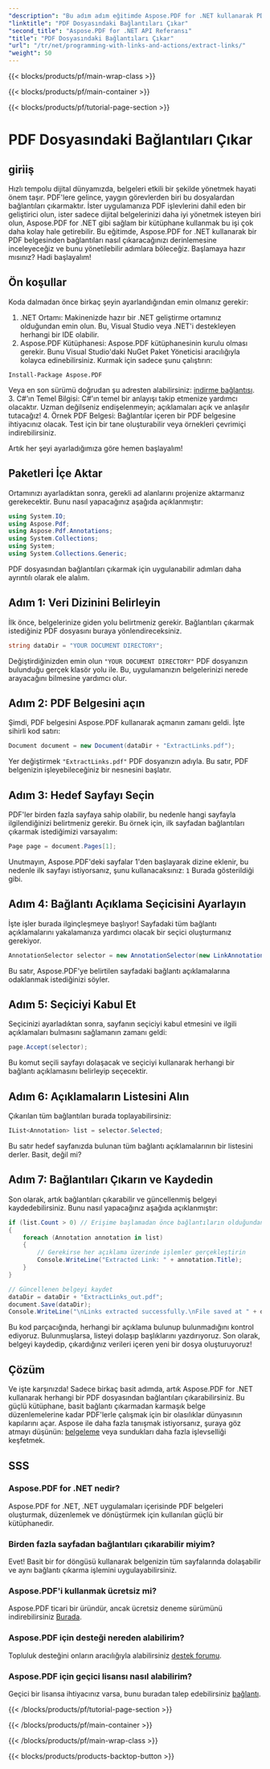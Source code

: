 ```yaml
---
"description": "Bu adım adım eğitimde Aspose.PDF for .NET kullanarak PDF dosyalarından bağlantıları nasıl kolayca çıkaracağınızı öğrenin."
"linktitle": "PDF Dosyasındaki Bağlantıları Çıkar"
"second_title": "Aspose.PDF for .NET API Referansı"
"title": "PDF Dosyasındaki Bağlantıları Çıkar"
"url": "/tr/net/programming-with-links-and-actions/extract-links/"
"weight": 50
---
```


{{< blocks/products/pf/main-wrap-class >}}

{{< blocks/products/pf/main-container >}}

{{< blocks/products/pf/tutorial-page-section >}}

# PDF Dosyasındaki Bağlantıları Çıkar

## giriiş

Hızlı tempolu dijital dünyamızda, belgeleri etkili bir şekilde yönetmek hayati önem taşır. PDF'lere gelince, yaygın görevlerden biri bu dosyalardan bağlantıları çıkarmaktır. İster uygulamanıza PDF işlevlerini dahil eden bir geliştirici olun, ister sadece dijital belgelerinizi daha iyi yönetmek isteyen biri olun, Aspose.PDF for .NET gibi sağlam bir kütüphane kullanmak bu işi çok daha kolay hale getirebilir. Bu eğitimde, Aspose.PDF for .NET kullanarak bir PDF belgesinden bağlantıları nasıl çıkaracağınızı derinlemesine inceleyeceğiz ve bunu yönetilebilir adımlara böleceğiz. Başlamaya hazır mısınız? Hadi başlayalım!

## Ön koşullar

Koda dalmadan önce birkaç şeyin ayarlandığından emin olmanız gerekir:

1. .NET Ortamı: Makinenizde hazır bir .NET geliştirme ortamınız olduğundan emin olun. Bu, Visual Studio veya .NET'i destekleyen herhangi bir IDE olabilir.
2. Aspose.PDF Kütüphanesi: Aspose.PDF kütüphanesinin kurulu olması gerekir. Bunu Visual Studio'daki NuGet Paket Yöneticisi aracılığıyla kolayca edinebilirsiniz. Kurmak için sadece şunu çalıştırın:
```
Install-Package Aspose.PDF
```
   Veya en son sürümü doğrudan şu adresten alabilirsiniz: [indirme bağlantısı](https://releases.aspose.com/pdf/net/).
3. C#'ın Temel Bilgisi: C#'ın temel bir anlayışı takip etmenize yardımcı olacaktır. Uzman değilseniz endişelenmeyin; açıklamaları açık ve anlaşılır tutacağız!
4. Örnek PDF Belgesi: Bağlantılar içeren bir PDF belgesine ihtiyacınız olacak. Test için bir tane oluşturabilir veya örnekleri çevrimiçi indirebilirsiniz.

Artık her şeyi ayarladığımıza göre hemen başlayalım!

## Paketleri İçe Aktar

Ortamınızı ayarladıktan sonra, gerekli ad alanlarını projenize aktarmanız gerekecektir. Bunu nasıl yapacağınız aşağıda açıklanmıştır:

```csharp
using System.IO;
using Aspose.Pdf;
using Aspose.Pdf.Annotations;
using System.Collections;
using System;
using System.Collections.Generic;
```

PDF dosyasından bağlantıları çıkarmak için uygulanabilir adımları daha ayrıntılı olarak ele alalım.

## Adım 1: Veri Dizinini Belirleyin

İlk önce, belgelerinize giden yolu belirtmeniz gerekir. Bağlantıları çıkarmak istediğiniz PDF dosyasını buraya yönlendireceksiniz. 

```csharp
string dataDir = "YOUR DOCUMENT DIRECTORY";
```

Değiştirdiğinizden emin olun `"YOUR DOCUMENT DIRECTORY"` PDF dosyanızın bulunduğu gerçek klasör yolu ile. Bu, uygulamanızın belgelerinizi nerede arayacağını bilmesine yardımcı olur.

## Adım 2: PDF Belgesini açın

Şimdi, PDF belgesini Aspose.PDF kullanarak açmanın zamanı geldi. İşte sihirli kod satırı:

```csharp
Document document = new Document(dataDir + "ExtractLinks.pdf");
```

Yer değiştirmek `"ExtractLinks.pdf"` PDF dosyanızın adıyla. Bu satır, PDF belgenizin işleyebileceğiniz bir nesnesini başlatır.

## Adım 3: Hedef Sayfayı Seçin

PDF'ler birden fazla sayfaya sahip olabilir, bu nedenle hangi sayfayla ilgilendiğinizi belirtmeniz gerekir. Bu örnek için, ilk sayfadan bağlantıları çıkarmak istediğimizi varsayalım:

```csharp
Page page = document.Pages[1];
```

Unutmayın, Aspose.PDF'deki sayfalar 1'den başlayarak dizine eklenir, bu nedenle ilk sayfayı istiyorsanız, şunu kullanacaksınız: `1` Burada gösterildiği gibi.

## Adım 4: Bağlantı Açıklama Seçicisini Ayarlayın

İşte işler burada ilginçleşmeye başlıyor! Sayfadaki tüm bağlantı açıklamalarını yakalamanıza yardımcı olacak bir seçici oluşturmanız gerekiyor.

```csharp
AnnotationSelector selector = new AnnotationSelector(new LinkAnnotation(page, Aspose.Pdf.Rectangle.Trivial));
```

Bu satır, Aspose.PDF'ye belirtilen sayfadaki bağlantı açıklamalarına odaklanmak istediğinizi söyler.

## Adım 5: Seçiciyi Kabul Et

Seçicinizi ayarladıktan sonra, sayfanın seçiciyi kabul etmesini ve ilgili açıklamaları bulmasını sağlamanın zamanı geldi:

```csharp
page.Accept(selector);
```

Bu komut seçili sayfayı dolaşacak ve seçiciyi kullanarak herhangi bir bağlantı açıklamasını belirleyip seçecektir.

## Adım 6: Açıklamaların Listesini Alın

Çıkarılan tüm bağlantıları burada toplayabilirsiniz:

```csharp
IList<Annotation> list = selector.Selected;
```

Bu satır hedef sayfanızda bulunan tüm bağlantı açıklamalarının bir listesini derler. Basit, değil mi?

## Adım 7: Bağlantıları Çıkarın ve Kaydedin

Son olarak, artık bağlantıları çıkarabilir ve güncellenmiş belgeyi kaydedebilirsiniz. Bunu nasıl yapacağınız aşağıda açıklanmıştır:

```csharp
if (list.Count > 0) // Erişime başlamadan önce bağlantıların olduğundan emin olun
{
    foreach (Annotation annotation in list)
    {
        // Gerekirse her açıklama üzerinde işlemler gerçekleştirin
        Console.WriteLine("Extracted Link: " + annotation.Title);
    }
}

// Güncellenen belgeyi kaydet
dataDir = dataDir + "ExtractLinks_out.pdf";
document.Save(dataDir);
Console.WriteLine("\nLinks extracted successfully.\nFile saved at " + dataDir);
```

Bu kod parçacığında, herhangi bir açıklama bulunup bulunmadığını kontrol ediyoruz. Bulunmuşlarsa, listeyi dolaşıp başlıklarını yazdırıyoruz. Son olarak, belgeyi kaydedip, çıkardığınız verileri içeren yeni bir dosya oluşturuyoruz!

## Çözüm

Ve işte karşınızda! Sadece birkaç basit adımda, artık Aspose.PDF for .NET kullanarak herhangi bir PDF dosyasından bağlantıları çıkarabilirsiniz. Bu güçlü kütüphane, basit bağlantı çıkarmadan karmaşık belge düzenlemelerine kadar PDF'lerle çalışmak için bir olasılıklar dünyasının kapılarını açar. Aspose ile daha fazla tanışmak istiyorsanız, şuraya göz atmayı düşünün: [belgeleme](https://reference.aspose.com/pdf/net/) veya sundukları daha fazla işlevselliği keşfetmek.

## SSS

### Aspose.PDF for .NET nedir?
Aspose.PDF for .NET, .NET uygulamaları içerisinde PDF belgeleri oluşturmak, düzenlemek ve dönüştürmek için kullanılan güçlü bir kütüphanedir.

### Birden fazla sayfadan bağlantıları çıkarabilir miyim?
Evet! Basit bir for döngüsü kullanarak belgenizin tüm sayfalarında dolaşabilir ve aynı bağlantı çıkarma işlemini uygulayabilirsiniz.

### Aspose.PDF'i kullanmak ücretsiz mi?
Aspose.PDF ticari bir üründür, ancak ücretsiz deneme sürümünü indirebilirsiniz [Burada](https://releases.aspose.com/).

### Aspose.PDF için desteği nereden alabilirim?
Topluluk desteğini onların aracılığıyla alabilirsiniz [destek forumu](https://forum.aspose.com/c/pdf/10).

### Aspose.PDF için geçici lisansı nasıl alabilirim?
Geçici bir lisansa ihtiyacınız varsa, bunu buradan talep edebilirsiniz [bağlantı](https://purchase.aspose.com/temporary-license/).

{{< /blocks/products/pf/tutorial-page-section >}}

{{< /blocks/products/pf/main-container >}}

{{< /blocks/products/pf/main-wrap-class >}}

{{< blocks/products/products-backtop-button >}}